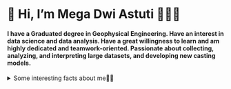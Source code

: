 # 👋 Hi, I’m Mega Dwi Astuti 🙂👩‍💼

#### I have a Graduated degree in Geophysical Engineering. Have an interest in data science and data analysis. Have a great willingness to learn and am highly dedicated and teamwork-oriented. Passionate about collecting, analyzing, and interpreting large datasets, and developing new casting models. 


<details>
  <summary>Some interesting facts about me👩‍💼</summary>
  <br>
- 🌱 I’m currently learning interpreting, analyzing, and visualization data with **Python** and **Tableau**
- ☀️ I'm Learning and Developing Machine Learning based projects in Python with Supervised and Unsupervised Learning
- ⭐️ While Coding, Listening Music and developing useful code. 
- 📔 Reading Novels, watching Action and Adventure movie, Historical Fiction, Romance, Sci-Fi, History books.
- 🎤 I like singing and music.
  
  
<hr>
<p align="center">
  <i>Let's connect and chat! Open to anyone on Earth under the Sun and Moon.</i>
<p align="center">
    <a href="https://twitter.com/dwi_megadwi10" alt="Twitter"><img src="https://github.com/imdhruv99/imdhruv99/blob/master/readme/twitter.png"></a>
    <a href="https://www.linkedin.com/in/megadwia/" alt="Linkedin"><img src="https://github.com/imdhruv99/imdhruv99/blob/master/readme/linkedin.png"></a>
    <a href="https://www.instagram.com/mdamegadwi/" alt="Instagram"><img src="https://github.com/imdhruv99/imdhruv99/blob/master/readme/insta.png"></a>
    <a href="https://github.com/Megadwiastuti" alt="GitHub"><img src="https://github.com/imdhruv99/imdhruv99/blob/master/readme/github.png"></a>
    <a href="https://public.tableau.com/app/profile/mega.dwi.astuti" alt="GitHub"><img src="https://github.com/imdhruv99/imdhruv99/blob/master/readme/github.png"></a>

</p>
  
</p>

<!---
Megadwiastuti/Megadwiastuti is a ✨ special ✨ repository because its `README.md` (this file) appears on your GitHub profile.
You can click the Preview link to take a look at your changes.
--->
